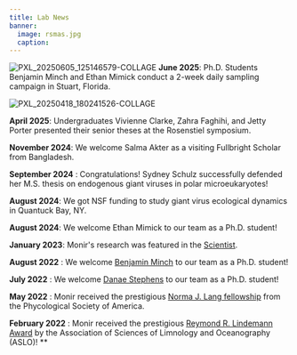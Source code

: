 ```yaml
---
title: Lab News
banner:
  image: rsmas.jpg 
  caption:
---
```


<!--more-->
![PXL_20250605_125146579-COLLAGE](https://github.com/user-attachments/assets/475766c5-a02e-4882-ba3a-315c76ca7577)
**June 2025**: Ph.D. Students Benjamin Minch and Ethan Mimick conduct a 2-week daily sampling campaign in Stuart, Florida.

![PXL_20250418_180241526-COLLAGE](https://github.com/user-attachments/assets/bfc05a90-59be-4732-b040-a2657f4c6181)

**April 2025**: Undergraduates Vivienne Clarke, Zahra Faghihi, and Jetty Porter presented their senior theses at the Rosenstiel symposium.

**November 2024**: We welcome Salma Akter as a visiting Fullbright Scholar from Bangladesh.

**September 2024** : Congratulations! Sydney Schulz successfully defended her M.S. thesis on endogenous giant viruses in polar microeukaryotes!

**August 2024**: We got NSF funding to study giant virus ecological dynamics in Quantuck Bay, NY.

**August 2024**: We welcome Ethan Mimick to our team as a Ph.D. student!

**January 2023**: Monir's research was featured in the [Scientist](https://www.the-scientist.com/monir-moniruzzaman-studies-the-secrets-of-giant-viruses-70865).

**August 2022** : We welcome [Benjamin Minch](https://silly-rabanadas-868f73.netlify.app/author/benjamin-minch/) to our team as a Ph.D. student!

**July 2022** : We welcome [Danae Stephens](https://silly-rabanadas-868f73.netlify.app/author/danae-stephens/) to our team as a Ph.D. student!

**May 2022** : Monir received the prestigious [Norma J. Lang fellowship](https://www.psaalgae.org/norma-j-lang-fellowships) from the Phycological Society of America. 

**February 2022** : Monir received the prestigious [Reymond R. Lindemann Award](https://www.aslo.org/aslo-awards/2022-aslo-award-recipients/2022-lindeman-award-recipient/) by the Association of Sciences of Limnology and Oceanography (ASLO)!
**

